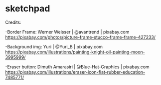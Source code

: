 # sketchpad

Credits:

-Border Frame: Werner Weisser | @avantrend | pixabay.com
https://pixabay.com/photos/picture-frame-stucco-frame-frame-427233/

-Background img: Yuri | @Yuri_B | pixabay.com
https://pixabay.com/illustrations/painting-knight-oil-painting-moon-3995999/

-Eraser button: Dimuth Amarasiri | @Blue-Hat-Graphics | pixabay.com
https://pixabay.com/illustrations/eraser-icon-flat-rubber-education-7485771/